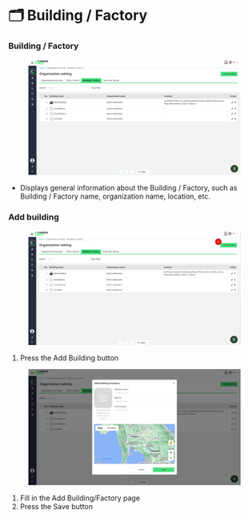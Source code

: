 # 🗂️ Building / Factory

### Building / Factory

<figure><img src="../../.gitbook/assets/image.png" alt=""><figcaption></figcaption></figure>

* Displays general information about the Building / Factory, such as Building / Factory name, organization name, location, etc.

### Add building

<figure><img src="../../.gitbook/assets/image (1).png" alt=""><figcaption></figcaption></figure>

1. Press the Add Building button

<figure><img src="../../.gitbook/assets/image (2).png" alt=""><figcaption></figcaption></figure>

1. Fill in the Add Building/Factory page
2. Press the Save button
